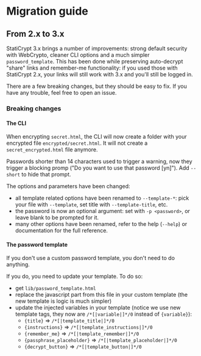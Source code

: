 # Migration guide

## From 2.x to 3.x

StatiCrypt 3.x brings a number of improvements: strong default security with WebCrypto, cleaner CLI options and a much simpler `password_template`. This has been done while preserving auto-decrypt "share" links and remember-me functionality: if you used those with StatiCrypt 2.x, your links will still work with 3.x and you'll still be logged in.

There are a few breaking changes, but they should be easy to fix. If you have any trouble, feel free to open an issue.

### Breaking changes

#### The CLI

When encrypting `secret.html`, the CLI will now create a folder with your encrypted file `encrypted/secret.html`. It will not create a `secret_encrypted.html` file anymore.

Passwords shorter than 14 characters used to trigger a warning, now they trigger a blocking promp ("Do you want to use that password [yn]"). Add `--short` to hide that prompt.

The options and parameters have been changed:
- all template related options have been renamed to `--template-*`: pick your file with `--template`, set title with `--template-title`, etc.
- the password is now an optional argument: set with `-p <password>`, or leave blank to be prompted for it.
- many other options have been renamed, refer to the help (`--help`) or documentation for the full reference.

#### The password template

If you don't use a custom password template, you don't need to do anything. 

If you do, you need to update your template. To do so:
- get `lib/password_template.html`
- replace the javascript part from this file in your custom template (the new template is logic is much simpler)
- update the injected variables in your template (notice we use new template tags, they now are `/*[|variable|]*/0` instead of `{variable}`):
  - `{title}` => `/*[|template_title|]*/0`
  - `{instructions}` => `/*[|template_instructions|]*/0`
  - `{remember_me}` => `/*[|template_remember|]*/0`
  - `{passphrase_placeholder}` => `/*[|template_placeholder|]*/0`
  - `{decrypt_button}` => `/*[|template_button|]*/0`
